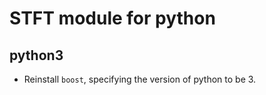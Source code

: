 # STFT module for python

## python3

- Reinstall `boost`, specifying the version of python to be 3.
